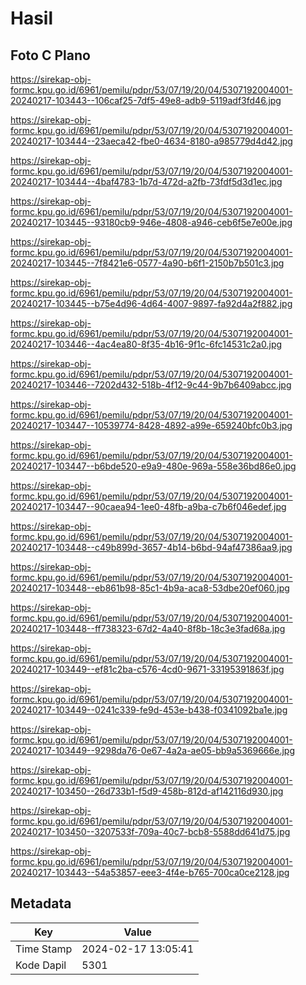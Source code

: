 # Hasil

## Foto C Plano

https://sirekap-obj-formc.kpu.go.id/6961/pemilu/pdpr/53/07/19/20/04/5307192004001-20240217-103443--106caf25-7df5-49e8-adb9-5119adf3fd46.jpg

https://sirekap-obj-formc.kpu.go.id/6961/pemilu/pdpr/53/07/19/20/04/5307192004001-20240217-103444--23aeca42-fbe0-4634-8180-a985779d4d42.jpg

https://sirekap-obj-formc.kpu.go.id/6961/pemilu/pdpr/53/07/19/20/04/5307192004001-20240217-103444--4baf4783-1b7d-472d-a2fb-73fdf5d3d1ec.jpg

https://sirekap-obj-formc.kpu.go.id/6961/pemilu/pdpr/53/07/19/20/04/5307192004001-20240217-103445--93180cb9-946e-4808-a946-ceb6f5e7e00e.jpg

https://sirekap-obj-formc.kpu.go.id/6961/pemilu/pdpr/53/07/19/20/04/5307192004001-20240217-103445--7f8421e6-0577-4a90-b6f1-2150b7b501c3.jpg

https://sirekap-obj-formc.kpu.go.id/6961/pemilu/pdpr/53/07/19/20/04/5307192004001-20240217-103445--b75e4d96-4d64-4007-9897-fa92d4a2f882.jpg

https://sirekap-obj-formc.kpu.go.id/6961/pemilu/pdpr/53/07/19/20/04/5307192004001-20240217-103446--4ac4ea80-8f35-4b16-9f1c-6fc14531c2a0.jpg

https://sirekap-obj-formc.kpu.go.id/6961/pemilu/pdpr/53/07/19/20/04/5307192004001-20240217-103446--7202d432-518b-4f12-9c44-9b7b6409abcc.jpg

https://sirekap-obj-formc.kpu.go.id/6961/pemilu/pdpr/53/07/19/20/04/5307192004001-20240217-103447--10539774-8428-4892-a99e-659240bfc0b3.jpg

https://sirekap-obj-formc.kpu.go.id/6961/pemilu/pdpr/53/07/19/20/04/5307192004001-20240217-103447--b6bde520-e9a9-480e-969a-558e36bd86e0.jpg

https://sirekap-obj-formc.kpu.go.id/6961/pemilu/pdpr/53/07/19/20/04/5307192004001-20240217-103447--90caea94-1ee0-48fb-a9ba-c7b6f046edef.jpg

https://sirekap-obj-formc.kpu.go.id/6961/pemilu/pdpr/53/07/19/20/04/5307192004001-20240217-103448--c49b899d-3657-4b14-b6bd-94af47386aa9.jpg

https://sirekap-obj-formc.kpu.go.id/6961/pemilu/pdpr/53/07/19/20/04/5307192004001-20240217-103448--eb861b98-85c1-4b9a-aca8-53dbe20ef060.jpg

https://sirekap-obj-formc.kpu.go.id/6961/pemilu/pdpr/53/07/19/20/04/5307192004001-20240217-103448--ff738323-67d2-4a40-8f8b-18c3e3fad68a.jpg

https://sirekap-obj-formc.kpu.go.id/6961/pemilu/pdpr/53/07/19/20/04/5307192004001-20240217-103449--ef81c2ba-c576-4cd0-9671-33195391863f.jpg

https://sirekap-obj-formc.kpu.go.id/6961/pemilu/pdpr/53/07/19/20/04/5307192004001-20240217-103449--0241c339-fe9d-453e-b438-f0341092ba1e.jpg

https://sirekap-obj-formc.kpu.go.id/6961/pemilu/pdpr/53/07/19/20/04/5307192004001-20240217-103449--9298da76-0e67-4a2a-ae05-bb9a5369666e.jpg

https://sirekap-obj-formc.kpu.go.id/6961/pemilu/pdpr/53/07/19/20/04/5307192004001-20240217-103450--26d733b1-f5d9-458b-812d-af142116d930.jpg

https://sirekap-obj-formc.kpu.go.id/6961/pemilu/pdpr/53/07/19/20/04/5307192004001-20240217-103450--3207533f-709a-40c7-bcb8-5588dd641d75.jpg

https://sirekap-obj-formc.kpu.go.id/6961/pemilu/pdpr/53/07/19/20/04/5307192004001-20240217-103443--54a53857-eee3-4f4e-b765-700ca0ce2128.jpg


## Metadata

| Key        | Value               |
| ---------- | ------------------- |
| Time Stamp | 2024-02-17 13:05:41 |
| Kode Dapil | 5301                |



